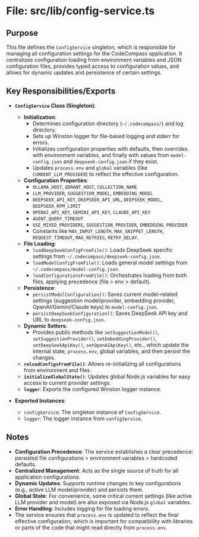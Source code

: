 # File: src/lib/config-service.ts

## Purpose

This file defines the `ConfigService` singleton, which is responsible for managing all configuration settings for the CodeCompass application. It centralizes configuration loading from environment variables and JSON configuration files, provides typed access to configuration values, and allows for dynamic updates and persistence of certain settings.

## Key Responsibilities/Exports

-   **`ConfigService` Class (Singleton)**:
    -   **Initialization**:
        -   Determines configuration directory (`~/.codecompass/`) and log directory.
        -   Sets up Winston logger for file-based logging and stderr for errors.
        -   Initializes configuration properties with defaults, then overrides with environment variables, and finally with values from `model-config.json` and `deepseek-config.json` if they exist.
        -   Updates `process.env` and `global` variables (like `CURRENT_LLM_PROVIDER`) to reflect the effective configuration.
    -   **Configuration Properties**:
        -   `OLLAMA_HOST`, `QDRANT_HOST`, `COLLECTION_NAME`
        -   `LLM_PROVIDER`, `SUGGESTION_MODEL`, `EMBEDDING_MODEL`
        -   `DEEPSEEK_API_KEY`, `DEEPSEEK_API_URL`, `DEEPSEEK_MODEL`, `DEEPSEEK_RPM_LIMIT`
        -   `OPENAI_API_KEY`, `GEMINI_API_KEY`, `CLAUDE_API_KEY`
        -   `AGENT_QUERY_TIMEOUT`
        -   `USE_MIXED_PROVIDERS`, `SUGGESTION_PROVIDER`, `EMBEDDING_PROVIDER`
        -   Constants like `MAX_INPUT_LENGTH`, `MAX_SNIPPET_LENGTH`, `REQUEST_TIMEOUT`, `MAX_RETRIES`, `RETRY_DELAY`.
    -   **File Loading**:
        -   `loadDeepSeekConfigFromFile()`: Loads DeepSeek specific settings from `~/.codecompass/deepseek-config.json`.
        -   `loadModelConfigFromFile()`: Loads general model settings from `~/.codecompass/model-config.json`.
        -   `loadConfigurationsFromFile()`: Orchestrates loading from both files, applying precedence (file > env > default).
    -   **Persistence**:
        -   `persistModelConfiguration()`: Saves current model-related settings (suggestion model/provider, embedding provider, OpenAI/Gemini/Claude keys) to `model-config.json`.
        -   `persistDeepSeekConfiguration()`: Saves DeepSeek API key and URL to `deepseek-config.json`.
    -   **Dynamic Setters**:
        -   Provides public methods like `setSuggestionModel()`, `setSuggestionProvider()`, `setEmbeddingProvider()`, `setDeepSeekApiKey()`, `setOpenAIApiKey()`, etc., which update the internal state, `process.env`, global variables, and then persist the changes.
    -   **`reloadConfigsFromFile()`**: Allows re-initializing all configurations from environment and files.
    -   **`initializeGlobalState()`**: Updates global Node.js variables for easy access to current provider settings.
    -   **`logger`**: Exports the configured Winston logger instance.

-   **Exported Instances**:
    -   `configService`: The singleton instance of `ConfigService`.
    -   `logger`: The logger instance from `configService`.

## Notes

-   **Configuration Precedence**: The service establishes a clear precedence: persisted file configurations > environment variables > hardcoded defaults.
-   **Centralized Management**: Acts as the single source of truth for all application configurations.
-   **Dynamic Updates**: Supports runtime changes to key configurations (e.g., active LLM model/provider) and persists them.
-   **Global State**: For convenience, some critical current settings (like active LLM provider and model) are also exposed via Node.js `global` variables.
-   **Error Handling**: Includes logging for file loading errors.
-   The service ensures that `process.env` is updated to reflect the final effective configuration, which is important for compatibility with libraries or parts of the code that might read directly from `process.env`.
